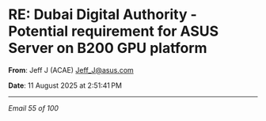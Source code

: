 # RE: Dubai Digital Authority - Potential requirement for ASUS Server on B200 GPU platform

**From**: Jeff J (ACAE) <Jeff_J@asus.com>

**Date**: 11 August 2025 at 2:51:41 PM

---

*Email 55 of 100*
